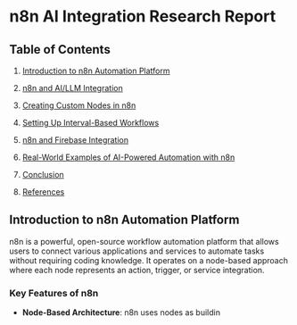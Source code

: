 # n8n AI Integration Research Report

## Table of Contents

1. [Introduction to n8n Automation Platform](#introduction-to-n8n-automation-platform)

2. [n8n and AI/LLM Integration](#n8n-and-aillm-integration)

3. [Creating Custom Nodes in n8n](#creating-custom-nodes-in-n8n)

4. [Setting Up Interval-Based Workflows](#setting-up-interval-based-workflows)

5. [n8n and Firebase Integration](#n8n-and-firebase-integration)

6. [Real-World Examples of AI-Powered Automation with n8n](#real-world-examples-of-ai-powered-automation-with-n8n)

7. [Conclusion](#conclusion)

8. [References](#references)

## Introduction to n8n Automation Platform


n8n is a powerful, open-source workflow automation platform that allows users to connect various applications and services to automate tasks without requiring coding knowledge. It operates on a node-based approach where each node represents an action, trigger, or service integration.

### Key Features of n8n

* **Node-Based Architecture**: n8n uses nodes as buildin